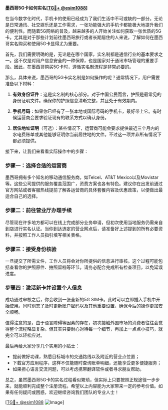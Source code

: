 **墨西哥5G卡如何实名[[TG💪+ @esim1088](https://t.me/s/esim1088)]**

在当今数字化时代，手机卡的使用已经成为了我们生活中不可或缺的一部分。无论是日常通讯、社交娱乐还是工作需求，一张功能强大的手机卡都能极大地提升我们的便利性。而随着5G网络的普及，越来越多的人开始关注如何获取一张优质的5G卡。尤其是对于那些计划前往墨西哥旅行或者长期居住的人来说，了解如何在墨西哥实名购买和使用5G卡显得尤为重要。

首先，我们需要明确的是，无论是在哪个国家，实名制都是通信行业的基本要求之一。这不仅是对用户信息安全的一种保障，也是国家对于通讯市场管理的重要手段。因此，在墨西哥购买5G卡时，遵循实名制流程是非常必要的。

那么，具体来说，墨西哥的5G卡实名制是如何操作的呢？通常情况下，用户需要准备以下材料：

1. **有效身份证件**：这是实名制的核心部分。对于中国公民而言，护照是最常见的身份证明文件。确保你的护照信息清晰完整，并且处于有效期内。
   
2. **手机号码**：如果你已经有了一张本地或国际号码的手机卡，最好带上它。有时候运营商会要求验证现有的联系方式以确认身份。

3. **居住地址证明**（可选）：某些情况下，运营商可能会要求提供最近三个月内的水电费账单或其他能够证明你当前居住地的文件。不过这一项并非所有情况下都必须提供。

接下来，让我们来看看实际操作中的步骤：

### 步骤一：选择合适的运营商

墨西哥拥有多个知名的移动通信服务商，如Telcel、AT&T Mexico以及Movistar等。这些公司提供的服务覆盖范围广，资费方案也各有特色。建议你在出发前通过官方网站或者客服热线提前了解各运营商的具体套餐内容及优惠政策，以便做出最适合自己的选择。

### 步骤二：前往营业厅办理手续

尽管现在许多地方都可以在线上完成部分业务申请，但初次使用当地服务仍需亲自到店进行实名认证。当你到达选定的营业网点后，请准备好上述提到的所有必要资料，并按照工作人员指引填写相关表格。

### 步骤三：接受身份核验

一旦提交了所需文件，工作人员将会对你所提供的信息进行审核。这个过程可能包括查看你的护照原件、拍照留档等环节。请务必配合完成所有检查项目，以免延误进度。

### 步骤四：激活新卡并设置个人信息

成功通过审核之后，你会收到一张全新的5G SIM卡。此时可以立即插入手机中开始使用。同时别忘了及时更新账户密码以及其他重要设置，确保今后的操作更加安全顺畅。

值得注意的是，由于语言障碍等因素的存在，初次接触外国市场的消费者往往会觉得整个流程略显复杂。但其实只要耐心对待每一个细节，再加上一点点小技巧，就完全可以轻松应对。

最后再给大家分享几个实用的小贴士：

- 提前做好功课，熟悉目标城市的交通路线以及附近的营业点位置；
- 下载官方应用程序，这样不仅能随时查询账单明细，还能享受更多便捷服务；
- 如果担心语言交流问题，可以考虑携带翻译软件或者寻求朋友帮助。

总之，虽然墨西哥5G卡的实名过程看似繁琐，但实际上只要按照正规途径一步步来，就能顺利完成整个注册流程。希望以上内容能为大家带来一定的参考价值。如果有任何疑问或困惑，欢迎继续咨询我们团队的专业人士！

[[TG💪+ @esim1088](https://t.me/s/esim1088) ![Image](https://i.postimg.cc/4NQfJmqS/Snipaste-2025-05-13-00-14-12.png)]